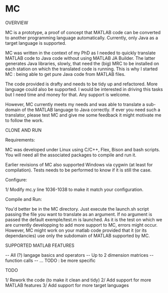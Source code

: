 MC
==

OVERVIEW

MC is a prototype, a proof of concept that MATLAB code can be converted to another programming language automatically. Currently, only Java as a target language is supported.

MC was written in the context of my PhD as I needed to quickly translate MATLAB code to Java code without using MATLAB JA Builder. The latter generates Java libraries, slowly, that need the (big) MRC to be installed on each station on which the translated code is running. This is why I started MC : being able to get pure Java code from MATLAB files.

The code provided is drafty and needs to be tidy up and refactored. More language could also be supported. I would be interested in driving this tasks but I need time and money for that. Any support is welcome.

However, MC currently meets my needs and was able to translate a sub-domain of the MATLAB  language to Java correctly. If ever you need such a translator, please test MC and give me some feedback it might motivate me to follow the work. 


CLONE AND RUN

Requirements:

MC was developed under Linux using C/C++, Flex, Bison and bash scripts. You will need all the associated packages to compile and run it.

Earlier revisions of MC also supported Windows via cygwin (at least for compilation). Tests needs to be performed to know if it is still the case.

Configure:

1/ Modify mc.y line 1036-1038 to make it match your configuration.

Compile and Run:

You'd better be in the MC directory.
Just execute the launch.sh script passing the file you want to translate as an argument. If no argument is passed the default exemple/test.m is launched. As it is the test on which we are currently developping to add more support to MC, errors might occur. However, MC might work on your matlab code provided that it (or its dependancies) use only the subdomain of MATLAB supported by MC.

SUPPORTED MATLAB FEATURES

-- All (?) langage basics and operators
-- Up to 2 dimension matrices
-- function calls
-- ... TODO : be more specific

TODO

1/ Rework the code (to make it clean and tidy)
2/ Add support for more MATLAB features
3/ Add support for more target languages  
